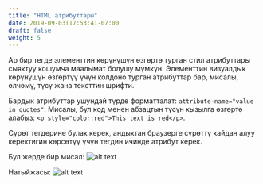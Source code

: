 ```yaml
---
title: "HTML атрибуттары"
date: 2019-09-03T17:53:41-07:00
draft: false
weight: 5
---
```


Ар бир тегде элементтин көрүнүшүн өзгөртө турган стил атрибуттары сыяктуу кошумча маалымат болушу мүмкүн. Элементтин визуалдык көрүнүшүн өзгөртүү үчүн колдоно турган атрибуттар бар, мисалы, өлчөмү, түсү жана тексттин шрифти.

Бардык атрибуттар ушундай түрдө форматталат: `attribute-name="value in quotes"`. Мисалы, бул код менен абзацтын түсүн кызылга өзгөртө алабыз: `<p style="color:red">This text is red</p>`.

Сүрөт тегдерине булак керек, андыктан браузерге сүрөттү кайдан алуу керектигин көрсөтүү үчүн тегдин ичинде атрибут керек.

Бул жерде бир мисал:
![alt text](../media/attribute-sm.png "img тег үлгүсү")

Натыйжасы:
![alt text](https://qyatda.dm.files.1drv.com/y4mTmthbnZl8R4dmLmzkmrlFe1Wg8V1YoXSQp0JIvJJQgPK_IC6O3oWMQXXqUH386u9cNsKg-8kUV8ec4_TvC5eUFUrgkdZeRHJ95uQ0nUbgO_BO3_33cWBUkS9KUqvZhSDYcn9h037DYIPnmUerzBJ1XyjbhSseOhdpDJXya8Cn__51WxOdTygEpsC9NA4NriAZXjTizgUsiNu1qYIo-1B7w?width=495&height=660&cropmode=none "Бенжинин сүрөтү")